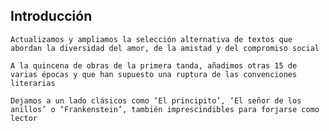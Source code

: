 ## Introducción

    Actualizamos y ampliamos la selección alternativa de textos que abordan la diversidad del amor, de la amistad y del compromiso social

    A la quincena de obras de la primera tanda, añadimos otras 15 de varias épocas y que han supuesto una ruptura de las convenciones literarias

    Dejamos a un lado clásicos como ‘El principito’, ‘El señor de los anillos’ o ‘Frankenstein’, también imprescindibles para forjarse como lector
